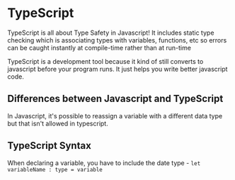 # TypeScript
TypeScript is all about Type Safety in Javascript! It includes static type checking which is associating types with variables, functions, etc so errors can be caught instantly at compile-time rather than at run-time 

TypeScript is a development tool because it kind of still converts to javascript before your program runs. It just helps you write better javascript code.

## Differences between Javascript and TypeScript
In Javascript, it's possible to reassign a variable with a different data type but that isn't allowed in typescript.

## TypeScript Syntax 
When declaring a variable, you have to include the date type - `let variableName : type = variable` 